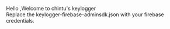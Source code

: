 Hello ,Welcome to chintu's keylogger<br/>
Replace the keylogger-firebase-adminsdk.json with your firebase credentials.<br/>
